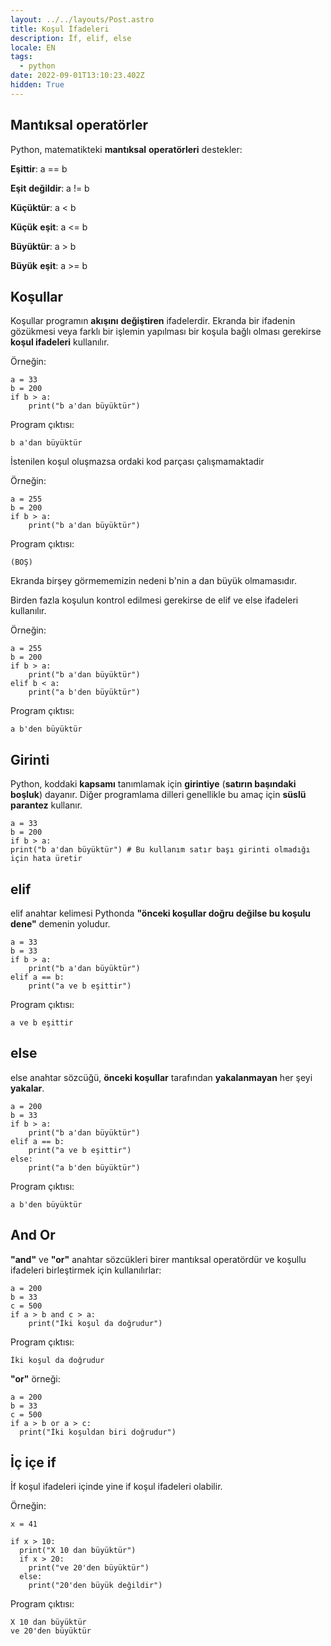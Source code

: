 ```yaml
---
layout: ../../layouts/Post.astro
title: Koşul İfadeleri
description: İf, elif, else
locale: EN
tags:
  - python
date: 2022-09-01T13:10:23.402Z
hidden: True
---
```


## Mantıksal operatörler

Python, matematikteki **mantıksal** **operatörleri** destekler:

**Eşittir**: a == b

**Eşit** **değildir**: a != b

**Küçüktür**: a < b

**Küçük** **eşit**: a <= b

**Büyüktür**: a > b

**Büyük** **eşit**: a >= b

## Koşullar

Koşullar programın **akışını** **değiştiren** ifadelerdir. Ekranda bir ifadenin gözükmesi veya farklı bir işlemin yapılması bir koşula bağlı olması gerekirse **koşul ifadeleri** kullanılır.

Örneğin:

    a = 33
    b = 200
    if b > a:
        print("b a'dan büyüktür")

Program çıktısı:

    b a'dan büyüktür

İstenilen koşul oluşmazsa ordaki kod parçası çalışmamaktadir

Örneğin:

    a = 255
    b = 200
    if b > a:
        print("b a'dan büyüktür")

Program çıktısı:

    (BOŞ)

Ekranda birşey görmememizin nedeni b'nin a dan büyük olmamasıdır.

Birden fazla koşulun kontrol edilmesi gerekirse de elif ve else ifadeleri kullanılır.

Örneğin:

    a = 255
    b = 200
    if b > a:
        print("b a'dan büyüktür")
    elif b < a:
        print("a b'den büyüktür")

Program çıktısı:

    a b'den büyüktür

## Girinti

Python, koddaki **kapsamı** tanımlamak için **girintiye** (**satırın başındaki boşluk**) dayanır. Diğer programlama dilleri genellikle bu amaç için **süslü parantez** kullanır.

    a = 33
    b = 200
    if b > a:
    print("b a'dan büyüktür") # Bu kullanım satır başı girinti olmadığı için hata üretir

## elif

elif anahtar kelimesi Pythonda **"önceki koşullar doğru değilse bu koşulu dene"** demenin yoludur.

    a = 33
    b = 33
    if b > a:
        print("b a'dan büyüktür")
    elif a == b:
        print("a ve b eşittir")

Program çıktısı:

    a ve b eşittir

## else

else anahtar sözcüğü, **önceki koşullar** tarafından **yakalanmayan** her şeyi **yakalar**.

    a = 200
    b = 33
    if b > a:
        print("b a'dan büyüktür")
    elif a == b:
        print("a ve b eşittir")
    else:
        print("a b'den büyüktür")

Program çıktısı:

    a b'den büyüktür

## And Or

**"and"** ve **"or"** anahtar sözcükleri birer mantıksal operatördür ve koşullu ifadeleri birleştirmek için kullanılırlar:

    a = 200
    b = 33
    c = 500
    if a > b and c > a:
        print("İki koşul da doğrudur")

Program çıktısı:

    İki koşul da doğrudur

**"or"** örneği:

    a = 200
    b = 33
    c = 500
    if a > b or a > c:
      print("İki koşuldan biri doğrudur")

## İç içe if

İf koşul ifadeleri içinde yine if koşul ifadeleri olabilir.

Örneğin:

    x = 41

    if x > 10:
      print("X 10 dan büyüktür")
      if x > 20:
        print("ve 20'den büyüktür")
      else:
        print("20'den büyük değildir")

Program çıktısı:

    X 10 dan büyüktür
    ve 20'den büyüktür

